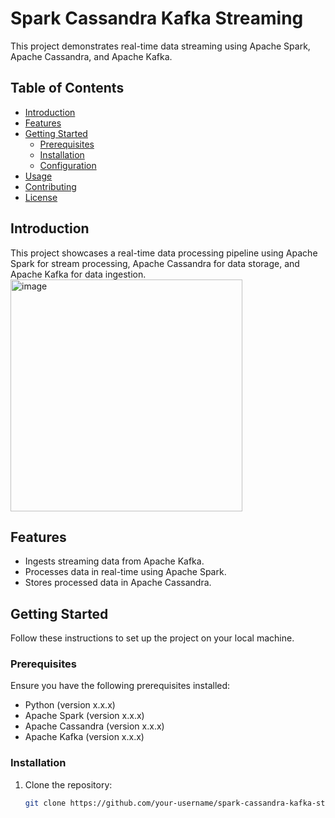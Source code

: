 # Spark Cassandra Kafka Streaming

This project demonstrates real-time data streaming using Apache Spark, Apache Cassandra, and Apache Kafka.

## Table of Contents

- [Introduction](#introduction)
- [Features](#features)
- [Getting Started](#getting-started)
  - [Prerequisites](#prerequisites)
  - [Installation](#installation)
  - [Configuration](#configuration)
- [Usage](#usage)
- [Contributing](#contributing)
- [License](#license)

## Introduction

This project showcases a real-time data processing pipeline using Apache Spark for stream processing, Apache Cassandra for data storage, and Apache Kafka for data ingestion.<br>
<img width="371" alt="image" src="https://github.com/DohaLafdali/spark-cassandra-kafka-streaming/assets/72882387/275f0d29-1631-48a8-9791-48d6d3a237f8"><br>

## Features

- Ingests streaming data from Apache Kafka.
- Processes data in real-time using Apache Spark.
- Stores processed data in Apache Cassandra.

## Getting Started

Follow these instructions to set up the project on your local machine.

### Prerequisites

Ensure you have the following prerequisites installed:

- Python (version x.x.x)
- Apache Spark (version x.x.x)
- Apache Cassandra (version x.x.x)
- Apache Kafka (version x.x.x)

### Installation

1. Clone the repository:
   ```bash
   git clone https://github.com/your-username/spark-cassandra-kafka-streaming.git
